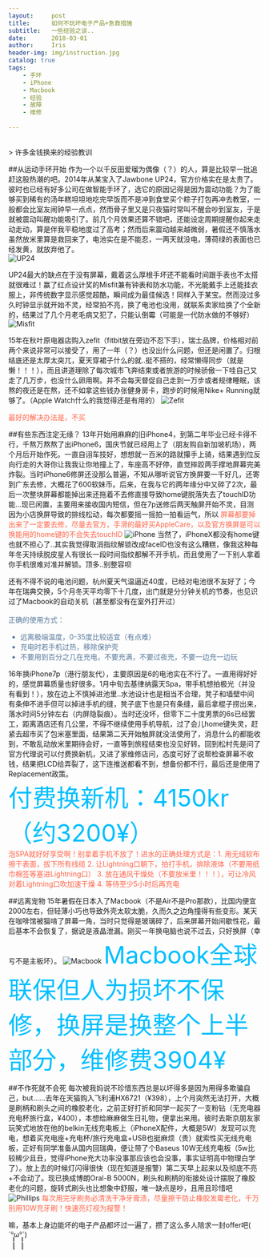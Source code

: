 ```yaml
---
layout:     post
title:      如何不玩坏电子产品+急救措施
subtitle:   一些经验之谈..
date:       2018-03-01
author:     Iris
header-img: img/instruction.jpg
catalog: true
tags:
    - 手环
    - iPhone
    - Macbook
    - 经验
    - 故障
    - 维修
    
---
```

<br>
> 许多金钱换来的经验教训

##从运动手环开始
作为一个以千反田爱瑠为偶像（？）的人，算是比较早一批追赶这股热潮的吧。2014年从某宝入了Jawbone UP24，官方价格实在是太贵了。彼时也已经有好多公司在做智能手环了，选它的原因记得是因为震动功能？为了能够买到稀有的汤年糕坦坦地吃完早饭而不是冲到食堂买个粽子打包再冲去教室，一般都会比室友闹钟早一点点，然而骨子里又是只夜猫时常叫不醒会吵到室友，于是就被震动叫醒功能吸引了。前几个月效果还算不错吧，还能设定周期提醒你起来走动走动，算是伴我平稳地度过了高考；然而后来震动越来越微弱，暑假还不慎落水虽然放米里算是救回来了，电池实在是不能忍，一两天就没电，薄荷绿的表面也已经发黄，就放弃他了。<br />
![UP24](https://ws3.sinaimg.cn/large/006tNc79gy1foxts5c4xwj30hs0qowhc.jpg)

UP24最大的缺点在于没有屏幕，戴着这么厚根手坏还不能看时间跟手表也不太搭就很难过！赢了红点设计奖的Misfit兼有钟表和防水功能，不光能戴手上还能挂衣服上，非传统数字显示感觉超酷，瞬间成为最佳候选！同样入于某宝。然而没过多久时钟显示就开始不灵，经常拍不亮，换了电池也没用，就联系卖家给换了个全新的，结果过了几个月老毛病又犯了，只能认倒霉（可能是一代防水做的不够好）<br />
![Misfit](https://ws4.sinaimg.cn/large/006tNc79gy1foxu7ce85zj31kw16i1ky.jpg)

15年在秋叶原电器店购入zefit（fitbit放在旁边不忍下手），瑞士品牌，价格相对前两个来说非常可以接受了，用了一年（？）也没出什么问题，但还是闲置了。归根结底还是太厚太突兀，夏天穿裙子什么的就..挺不搭的，经常懒得同步（就是懒！！！），而且讲道理除了每次城市飞奔结束或者旅游的时候骄傲一下哇自己又走了几万步，也没什么卵用啊。并不会每天督促自己走到一万步或者规律睡眠，该熬的夜还是在熬，还不如拿这些钱办张健身房卡，跑步的时候用Nike+ Running就够了。（Apple Watch什么的我觉得还是有用的）
![Zefit](https://ws2.sinaimg.cn/large/006tNc79gy1foxuaa0smnj31kw1t3e5m.jpg)

<font color=#ff6347>最好的解决办法是，不买</font>

##有些东西注定无缘？
13年开始用麻麻的旧iPhone4，到第二年毕业已经卡得不行，千熬万熬熬了出iPhone6，国庆节就已经用上了（朋友购自新加坡机场），两个月后开始作死。一直自诩车技好，想想就一百米的路就攥手上骑，结果遇到位反向行走的大哥你让我我让你地撞上了，车座高不好停，直觉摔跤两手撑地屏幕完美炸裂。当时iPhone6修屏还没那么普遍，不知从哪听说官方换屏要一千好几，还寄到广东去修，大概花了600软妹币。后来，在我与它的两年缘分中又碎了2次，最后一次整块屏幕都能掉出来还拖着不去修直接导致home键脱落失去了touchID功能...现已闲置，主要用来接收国内短信，但在7p送修后两天触屏开始不灵，目测因为小店换屏导致的排线松动，每次都要摇一摇拍一拍看运气，所以
<font color=#ff6347>屏幕都要掉出来了一定要去修，尽量去官方，手滑的最好买AppleCare，以及官方换屏是可以换能用的home键的不会失去touchID</font>
![iPhone](https://ws3.sinaimg.cn/large/006tNc79gy1foxucaqzw3j31ck0pc0wc.jpg)
当然了，iPhoneX都没有home键也就不担心了..其实我觉得取消指纹解锁改成faceID也没有这么糟糕，像我这种每年冬天持续脱皮星人有很长一段时间指纹都解不开手机，而且使用了一下别人拿着你手机很难对准并解锁。顶多..别整容呗

还有不得不说的电池问题，杭州夏天气温逼近40度，已经对电池很不友好了；今年在瑞典交换，5个月冬天平均零下十几度，出门就是分分钟关机的节奏，也见识过了Macbook的自动关机（甚至都没有在室外打开过）<br /><br />
<font color=#557799>正确的使用方式：<br />
* 远离极端温度，0-35度比较适宜（有点难）
* 充电时若手机过热，移除保护壳
* 不要用到百分之几在充电，不要充满，不要过夜充，不要一边充一边玩

</font>

16年换iPhone7p（港行朋友代），主要原因是6的电池实在不行了。一直用得好好的，感觉屏幕质量也好很多。1月中旬去基律纳露天Spa，带手机想拍极光（并没有看到！），放在边上不慎掉进池里..水池设计也是相当不合理，凳子和墙壁中间有条伸不进手但可以掉进手机的缝，凳子底下也是只有条缝，最后拿棍子捞出来，落水时间5分钟左右（内屏隐裂痕）。当时还没坏，但零下二十度男票的6s已经罢工，距离酒店还有几公里，不得不继续使用手机导航，过了会儿home键失灵，赶紧去超市买了包米塞里面，结果第二天开始触屏就没法使用了，消息什么的都能收到，不敢乱动放米里期待会好，一直等到旅程结束也没见好转。回到松村先是问了官方代理说可以付费换新机，又进了家维修店问，态度可好了说帮检查屏幕不收钱，结果把LCD给弄裂了，这下连推送都看不到，想备份都不行，最后还是使用了Replacement政策。<br />
<font size=24 color=#00bfff>付费换新机：4150kr（约3200¥）</font><br />
<font color=#ff6347>泡SPA就好好享受啊！别拿着手机不放了！进水的正确处理方式是：1. 用无绒软布擦干表面，拔下所有线缆 2. 让Lightning口朝下，拍打手机，排除液体（不要用纸巾棉签等塞进Lightning口） 3. 放在通风干燥处（不要放米里！！！），可让冷风对着Lightning口吹加速干燥 4. 等待至少5小时后再充电</font>

##远离宠物
15年暑假在日本入了Macbook（不是Air不是Pro那款），比国内便宜2000左右，但轻薄小巧也导致外壳太软太脆，久而久之边角撞得有些变形。某天在咖啡馆被猫啃了屏幕一角，当时只觉得是玻璃碎了，后来屏幕开始间歇性花，最后基本不会恢复了，据说是液晶泄漏。刚买一年换电脑也说不过去，只好换屏（幸亏不是主板坏）。
![Macbook](https://ws2.sinaimg.cn/large/006tNc79gy1foxuiv0iauj30qn0vjwii.jpg)
<font size=22 color=#00bfff>Macbook全球联保但人为损坏不保修，换屏是换整个上半部分，维修费3904¥</font>

##不作死就不会死
每次被我妈说不珍惜东西总是以坏得多是因为用得多欺骗自己，but......去年在天猫购入飞利浦HX6721（¥398），上个月突然无法打开，大概是刷柄和刷头之间的橡胶老化，之前正好打折和同学一起买了一支粉钻（无充电器充电杯旅行盒，¥400），本想给麻麻做生日礼物，便拿出来用。彼时去斯京朋友家玩笑式地放在他的belkin无线充电板上（iPhoneX配件，大概是5W）发现可以充电，想着买充电座+充电杯/旅行充电盒+USB也挺麻烦（贵）就索性买无线充电板，正好有同学准备从国内回瑞典，便让带了个Baseus 10W无线充电板（5w比较稀少且丑，觉得iPhone充大功率没事那应该也会没事，事实证明高中物理白学了）。放上去的时候灯闪得很快（现在知道是报警）第二天早上起来以及彻底不亮+不会动了。现已换成博朗Oral-B 5000N，刷头和刷柄的衔接处设计摆脱了橡胶老化的问题，旋转式刷头也比想象中舒服，唯一缺点是吵，且用且珍惜吧
![Phillips](https://ws4.sinaimg.cn/large/006tNc79gy1foxuln16ohj31kw1v2e81.jpg)
<font color=#ff6347>每次用完牙刷务必清洗干净牙膏渍，尽量擦干防止橡胶发霉老化，千万别用10W充牙刷！快速亮灯视为报警！</font>

嘛，基本上身边能坏的电子产品都坏过一遍了，攒了这么多人陪求一封offer吧( ´°̥̥̥̥̥̥̥̥ω°̥̥̥̥̥̥̥̥`)